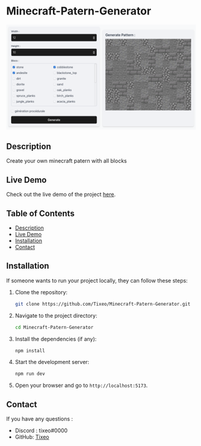 # Minecraft-Patern-Generator

![Project Screenshot](image/presentation.png)

## Description

 Create your own minecraft patern with all blocks

## Live Demo

Check out the live demo of the project [here](https://tixeo.github.io/Minecraft-Patern-Generator/).

## Table of Contents

- [Description](#description)
- [Live Demo](#live-demo)
- [Installation](#installation)
- [Contact](#contact)

## Installation

If someone wants to run your project locally, they can follow these steps:

1. Clone the repository:
    ```bash
    git clone https://github.com/Tixeo/Minecraft-Patern-Generator.git
    ```
2. Navigate to the project directory:
    ```bash
    cd Minecraft-Patern-Generator
    ```
3. Install the dependencies (if any):
    ```bash
    npm install
    ```
4. Start the development server:
    ```bash
    npm run dev
    ```
5. Open your browser and go to `http://localhost:5173`.

## Contact

If you have any questions :

- Discord : tixeo#0000
- GitHub: [Tixeo](https://github.com/Tixeo)
